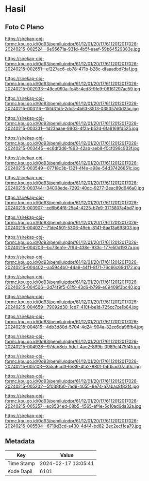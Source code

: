 # Hasil

## Foto C Plano

https://sirekap-obj-formc.kpu.go.id/0d93/pemilu/pdpr/61/12/01/20/17/6112012017026-20240215-002524--9e95671a-931d-4b5f-aaef-59b64529383e.jpg

https://sirekap-obj-formc.kpu.go.id/0d93/pemilu/pdpr/61/12/01/20/17/6112012017026-20240215-002651--ef227ac6-eb78-471b-b28c-dfaaadbd7daf.jpg

https://sirekap-obj-formc.kpu.go.id/0d93/pemilu/pdpr/61/12/01/20/17/6112012017026-20240215-002933--49ce990a-fc45-4ed3-9fe9-06161297ac59.jpg

https://sirekap-obj-formc.kpu.go.id/0d93/pemilu/pdpr/61/12/01/20/17/6112012017026-20240215-003116--15fd31d5-2dc5-4b63-8513-035357d0d25c.jpg

https://sirekap-obj-formc.kpu.go.id/0d93/pemilu/pdpr/61/12/01/20/17/6112012017026-20240215-003331--1d23aaae-9903-4f2a-b52d-6fa9169fd525.jpg

https://sirekap-obj-formc.kpu.go.id/0d93/pemilu/pdpr/61/12/01/20/17/6112012017026-20240215-003445--ec6df3d6-f893-42ab-aeb8-f0cf096c933f.jpg

https://sirekap-obj-formc.kpu.go.id/0d93/pemilu/pdpr/61/12/01/20/17/6112012017026-20240215-003549--07718c3b-1321-4f4e-a98e-54d37426851c.jpg

https://sirekap-obj-formc.kpu.go.id/0d93/pemilu/pdpr/61/12/01/20/17/6112012017026-20240215-003744--34008ede-7292-40dc-9277-2eac89d646a0.jpg

https://sirekap-obj-formc.kpu.go.id/0d93/pemilu/pdpr/61/12/01/20/17/6112012017026-20240215-003907--cd6b64f8-25a4-4225-b7e9-3715807a4bd7.jpg

https://sirekap-obj-formc.kpu.go.id/0d93/pemilu/pdpr/61/12/01/20/17/6112012017026-20240215-004027--71de4501-5306-49eb-8141-8aa13a693f03.jpg

https://sirekap-obj-formc.kpu.go.id/0d93/pemilu/pdpr/61/12/01/20/17/6112012017026-20240215-004203--bc73ea1e-7f94-438e-933c-177e50d1937a.jpg

https://sirekap-obj-formc.kpu.go.id/0d93/pemilu/pdpr/61/12/01/20/17/6112012017026-20240215-004402--aa5944b0-44a9-44f1-8f71-76c66c69d172.jpg

https://sirekap-obj-formc.kpu.go.id/0d93/pemilu/pdpr/61/12/01/20/17/6112012017026-20240215-004506--2d74f9f5-61f9-43d6-b799-e09409f3bc40.jpg

https://sirekap-obj-formc.kpu.go.id/0d93/pemilu/pdpr/61/12/01/20/17/6112012017026-20240215-004659--79092d30-1cd7-410f-be1d-725cc7ce1b84.jpg

https://sirekap-obj-formc.kpu.go.id/0d93/pemilu/pdpr/61/12/01/20/17/6112012017026-20240215-004816--4db3d80d-5704-4d24-904a-32ec6da96fb4.jpg

https://sirekap-obj-formc.kpu.go.id/0d93/pemilu/pdpr/61/12/01/20/17/6112012017026-20240215-004928--97dab8cb-5def-4ae2-899b-0989cf475f45.jpg

https://sirekap-obj-formc.kpu.go.id/0d93/pemilu/pdpr/61/12/01/20/17/6112012017026-20240215-005103--355a6cd3-6e39-4fa2-980f-04d5ac07ad0c.jpg

https://sirekap-obj-formc.kpu.go.id/0d93/pemilu/pdpr/61/12/01/20/17/6112012017026-20240215-005202--5f038f60-7ad9-4055-8e74-a7abac8f83f4.jpg

https://sirekap-obj-formc.kpu.go.id/0d93/pemilu/pdpr/61/12/01/20/17/6112012017026-20240215-005357--ec8534ed-08b5-4565-af4e-5c10ad6da32a.jpg

https://sirekap-obj-formc.kpu.go.id/0d93/pemilu/pdpr/61/12/01/20/17/6112012017026-20240215-005504--6718d3cd-a430-4d44-bd82-2ec2ecf1ca79.jpg


## Metadata

| Key        | Value               |
| ---------- | ------------------- |
| Time Stamp | 2024-02-17 13:05:41 |
| Kode Dapil | 6101                |



